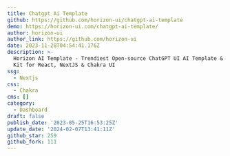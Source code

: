 ```yaml
---
title: Chatgpt Ai Template
github: https://github.com/horizon-ui/chatgpt-ai-template
demo: https://horizon-ui.com/chatgpt-ai-template/
author: horizon-ui
author_link: https://github.com/horizon-ui
date: 2023-11-28T04:54:41.176Z
description: >-
  Horizon AI Template - Trendiest Open-source ChatGPT UI AI Template & Starter
  Kit for React, NextJS & Chakra UI
ssg:
  - Nextjs
css:
  - Chakra
cms: []
category:
  - Dashboard
draft: false
publish_date: '2023-05-25T16:53:25Z'
update_date: '2024-02-07T13:41:11Z'
github_star: 259
github_fork: 111
---
```

